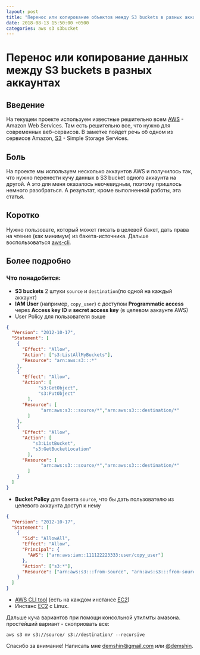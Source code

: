 ```yaml
---
layout: post
title: "Перенос или копирование объектов между S3 buckets в разных аккаунтах"
date: 2018-08-13 15:50:00 +0500
categories: aws s3 s3bucket
---
```


# Перенос или копирование данных между S3 buckets в разных аккаунтах

## Введение

На текущем проекте используем известные решительно всем [AWS](https://aws.amazon.com) - Amazon Web Services. Там есть решительно все, что нужно для современных веб-сервисов. В заметке пойдет речь об одном из сервисов Amazon, [S3](https://aws.amazon.com/s3) - Simple Storage Services.

## Боль

На проекте мы используем несколько аккаунтов AWS и получилось так, что нужно перенести кучу данных в S3 bucket одного аккаунта на другой. А это для меня оказалось неочевидным, поэтому пришлось немного разобраться. А результат, кроме выполненной работы, эта статья.

## Коротко

Нужно пользовате, который может писать в целевой бакет, дать права на чтение (как минимум) из бакета-источника. Дальше воспользоваться [aws-cli](https://aws.amazon.com/cli).

## Более подробно

### Что понадобится:

- **S3 buckets** 2 штуки `source` и `destination`(по одной на каждый аккаунт)
- **IAM User** (например, `copy_user`) с доступом **Programmatic access** через **Access key ID** и **secret access key** (в целевом аакаунте AWS)
- User Policy для пользователя выше

```json
{
  "Version": "2012-10-17",
  "Statement": [
    {
      "Effect": "Allow",
      "Action": ["s3:ListAllMyBuckets"],
      "Resource": "arn:aws:s3:::*"
    },
    {
      "Effect": "Allow",
      "Action": [
            "s3:GetObject",
            "s3:PutObject"
        ],
      "Resource": [
             "arn:aws:s3:::source/*","arn:aws:s3:::destination/*"
        ]
    },
    {
      "Effect": "Allow",
      "Action": [
          "s3:ListBucket",
          "s3:GetBucketLocation"
        ],
      "Resource": [
             "arn:aws:s3:::source/*","arn:aws:s3:::destination/*"
        ]
    }
  ]
}
```

- **Bucket Policy** для бакета `source`, что бы дать пользователю из целевого аккаунта доступ к нему

```json
{
  "Version": "2012-10-17",
  "Statement": [
    {
      "Sid": "AllowAll",
      "Effect": "Allow",
      "Principal": {
        "AWS": ["arn:aws:iam::111122223333:user/copy_user"]
      },
      "Action": ["s3:*"],
      "Resource": ["arn:aws:s3:::from-source", "arn:aws:s3:::from-source/*"]
    }
  ]
}
```

- [AWS CLI tool](https://aws.amazon.com/cli) (есть на каждом инстансе [EC2](https://aws.amazon.com/ec2‎))
- Инстанс [EC2](https://aws.amazon.com/ec2‎) c Linux.

Дальше куча вариантов при помощи консольной утилмты амазона. простейший вариант - скоприовать все:

`aws s3 mv s3://source/ s3://destination/ --recursive`

Спасибо за внимание! Написать мне demshin@gmail.com или [@demshin](https://t.me/demshin).
